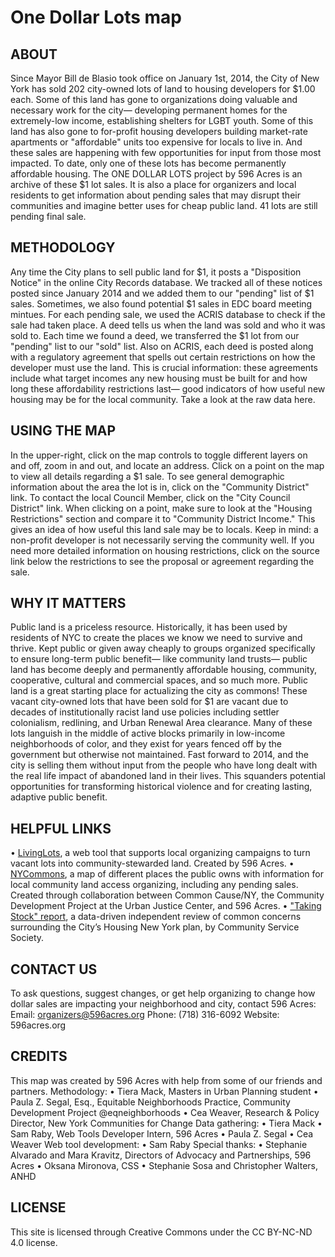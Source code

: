 # One Dollar Lots map #

## ABOUT
Since Mayor Bill de Blasio took office on January 1st, 2014, the City of New York has sold 202 city-owned lots of land to housing developers for $1.00 each.
Some of this land has gone to organizations doing valuable and necessary work for the city— developing permanent homes for the extremely-low income, establishing shelters for LGBT youth. Some of this land has also gone to for-profit housing developers building market-rate apartments or "affordable" units too expensive for locals to live in. And these sales are happening with few opportunities for input from those most impacted. To date, only one of these lots has become permanently affordable housing.
The ONE DOLLAR LOTS project by 596 Acres is an archive of these $1 lot sales. It is also a place for organizers and local residents to get information about pending sales that may disrupt their communities and imagine better uses for cheap public land. 41 lots are still pending final sale.

## METHODOLOGY
Any time the City plans to sell public land for $1, it posts a "Disposition Notice" in the online City Records database. We tracked all of these notices posted since January 2014 and we added them to our "pending" list of $1 sales. Sometimes, we also found potential $1 sales in EDC board meeting mintues.
For each pending sale, we used the ACRIS database to check if the sale had taken place. A deed tells us when the land was sold and who it was sold to. Each time we found a deed, we transferred the $1 lot from our "pending" list to our "sold" list.
Also on ACRIS, each deed is posted along with a regulatory agreement that spells out certain restrictions on how the developer must use the land. This is crucial information: these agreements include what target incomes any new housing must be built for and how long these affordability restrictions last— good indicators of how useful new housing may be for the local community.
Take a look at the raw data here.

## USING THE MAP
In the upper-right, click on the map controls to toggle different layers on and off, zoom in and out, and locate an address.
Click on a point on the map to view all details regarding a $1 sale. To see general demographic information about the area the lot is in, click on the "Community District" link. To contact the local Council Member, click on the "City Council District" link.
When clicking on a point, make sure to look at the "Housing Restrictions" section and compare it to "Community District Income." This gives an idea of how useful this land sale may be to locals. Keep in mind: a non-profit developer is not necessarily serving the community well. If you need more detailed information on housing restrictions, click on the source link below the restrictions to see the proposal or agreement regarding the sale.

## WHY IT MATTERS
Public land is a priceless resource. Historically, it has been used by residents of NYC to create the places we know we need to survive and thrive. Kept public or given away cheaply to groups organized specifically to ensure long-term public benefit— like community land trusts— public land has become deeply and permanently affordable housing, community, cooperative, cultural and commercial spaces, and so much more. Public land is a great starting place for actualizing the city as commons!
These vacant city-owned lots that have been sold for $1 are vacant due to decades of institutionally racist land use policies including settler colonialism, redlining, and Urban Renewal Area clearance. Many of these lots languish in the middle of active blocks primarily in low-income neighborhoods of color, and they exist for years fenced off by the government but otherwise not maintained. Fast forward to 2014, and the city is selling them without input from the people who have long dealt with the real life impact of abandoned land in their lives. This squanders potential opportunities for transforming historical violence and for creating lasting, adaptive public benefit.

## HELPFUL LINKS
• [LivingLots](https://livinglotsnyc.org/), a web tool that supports local organizing campaigns to turn vacant lots into community-stewarded land. Created by 596 Acres.
• [NYCommons](https://nycommons.org/), a map of different places the public owns with information for local community land access organizing, including any pending sales. Created through collaboration between Common Cause/NY, the Community Development Project at the Urban Justice Center, and 596 Acres.
• ["Taking Stock" report](http://lghttp.58547.nexcesscdn.net/803F44A/images/nycss/images/uploads/pubs/housing_new_york_-_FINAL_9_20_17.pdf), a data-driven independent review of common concerns surrounding the City’s Housing New York plan, by Community Service Society.

## CONTACT US
To ask questions, suggest changes, or get help organizing to change how dollar sales are impacting your neighborhood and city, contact 596 Acres:
Email: organizers@596acres.org
Phone: (718) 316-6092
Website: 596acres.org

## CREDITS
This map was created by 596 Acres with help from some of our friends and partners.
Methodology:
• Tiera Mack, Masters in Urban Planning student
• Paula Z. Segal, Esq., Equitable Neighborhoods Practice, Community Development Project @eqneighborhoods
• Cea Weaver, Research & Policy Director, New York Communities for Change
Data gathering:
• Tiera Mack
• Sam Raby, Web Tools Developer Intern, 596 Acres
• Paula Z. Segal
• Cea Weaver
Web tool development:
• Sam Raby
Special thanks:
• Stephanie Alvarado and Mara Kravitz, Directors of Advocacy and Partnerships, 596 Acres
• Oksana Mironova, CSS
• Stephanie Sosa and Christopher Walters, ANHD

## LICENSE
This site is licensed through Creative Commons under the CC BY-NC-ND 4.0 license.
